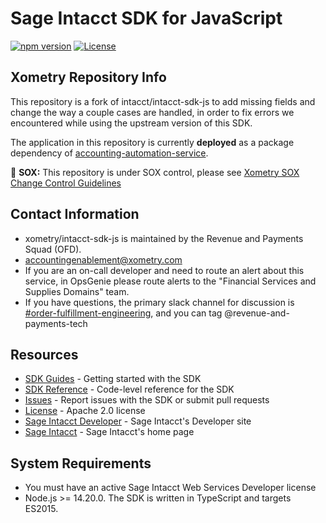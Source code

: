 # Sage Intacct SDK for JavaScript

[![npm version](https://badge.fury.io/js/%40intacct%2Fintacct-sdk.svg)](https://badge.fury.io/js/%40intacct%2Fintacct-sdk)
[![License](https://img.shields.io/badge/license-Apache%202-blue.svg)](https://www.npmjs.com/package/@sage-intact/intacct-sdk)

## Xometry Repository Info

This repository is a fork of intacct/intacct-sdk-js to add missing fields and change the way a couple cases are handled, in order to fix errors we encountered while using the upstream version of this SDK.

The application in this repository is currently **deployed** as a package dependency of [accounting-automation-service](https://github.com/xometry/accounting-automation-service).

🚨 **SOX:** This repository is under SOX control, please see [Xometry SOX Change Control Guidelines](https://xometry.atlassian.net/wiki/spaces/ACCTT/pages/6183256540/Xometry+SOX+Change+Control+Guidelines)

## Contact Information

* xometry/intacct-sdk-js is maintained by the Revenue and Payments Squad (OFD).
* accountingenablement@xometry.com
* If you are an on-call developer and need to route an alert about this service, in OpsGenie please route alerts to the "Financial Services and Supplies Domains" team.
* If you have questions, the primary slack channel for discussion is [#order-fulfillment-engineering](https://xometry.slack.com/archives/C01V0FCEXBR), and you can tag @revenue-and-payments-tech

## Resources

* [SDK Guides][sdk-homepage] - Getting started with the SDK
* [SDK Reference][sdk-reference] - Code-level reference for the SDK
* [Issues][sdk-issues] - Report issues with the SDK or submit pull requests
* [License][sdk-license] - Apache 2.0 license
* [Sage Intacct Developer][ia-developer] - Sage Intacct's Developer site
* [Sage Intacct][intacct] - Sage Intacct's home page

## System Requirements

* You must have an active Sage Intacct Web Services Developer license
* Node.js >= 14.20.0. The SDK is written in TypeScript and targets ES2015.

[intacct]: http://www.intacct.com
[ia-developer]: https://developer.intacct.com/
[sdk-homepage]: https://developer.intacct.com/tools/sdk-node-js/
[sdk-reference]: https://intacct.github.io/intacct-sdk-js/
[sdk-issues]: https://github.com/Intacct/intacct-sdk-js/issues
[sdk-license]: http://www.apache.org/licenses/LICENSE-2.0
[npm]: https://www.npmjs.com/package/@sage-intact/intacct-sdk
